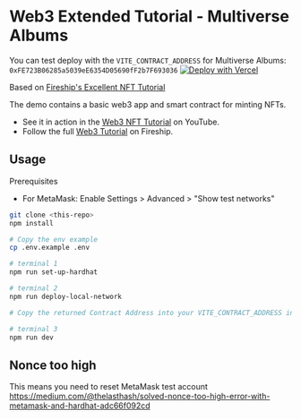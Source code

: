 # Web3 Extended Tutorial - Multiverse Albums


You can test deploy with the `VITE_CONTRACT_ADDRESS` for Multiverse Albums: `0xFE723B06285a5039eE6354D05690fF2b7F693036`
[![Deploy with Vercel](https://vercel.com/button)](https://vercel.com/new/clone?repository-url=https%3A%2F%2Fgithub.com%2FThatGuySam%2Finfinite-nfts-on-vercel-with-react&env=VITE_CONTRACT_ADDRESS&envDescription=Enter%20the%20Contract%20API%20Address.&envLink=https://github.com/ThatGuySam/infinite-nfts-on-vercel-with-react/blob/main/.env.example#L19)


Based on [Fireship's Excellent NFT Tutorial](https://fireship.io/lessons/web3-solidity-hardhat-react-tutorial/)

The demo contains a basic web3 app and smart contract for minting NFTs.

- See it in action in the [Web3 NFT Tutorial](https://youtu.be/meTpMP0J5E8) on YouTube.
- Follow the full [Web3 Tutorial](https://fireship.io/lessons/web3-solidity-hardhat-react-tutorial) on Fireship.

## Usage

Prerequisites

- For MetaMask: Enable Settings > Advanced > "Show test networks"

```bash
git clone <this-repo>
npm install

# Copy the env example
cp .env.example .env

# terminal 1
npm run set-up-hardhat

# terminal 2
npm run deploy-local-network

# Copy the returned Contract Address into your VITE_CONTRACT_ADDRESS in the .env file you created earlier

# terminal 3 
npm run dev
```






## Nonce too high

This means you need to reset MetaMask test account
https://medium.com/@thelasthash/solved-nonce-too-high-error-with-metamask-and-hardhat-adc66f092cd

